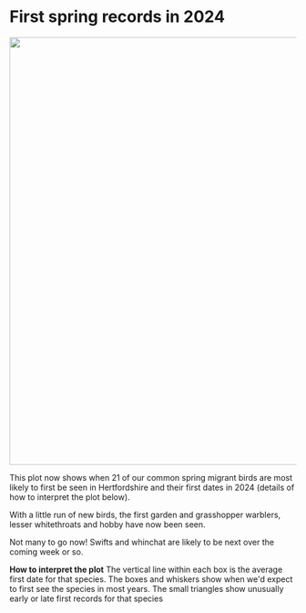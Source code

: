 # First spring records in 2024

<img src="_figures/spring_dates_2024.png" width = "750">

This plot now shows when 21 of our common spring migrant birds are most likely to first be seen in Hertfordshire and their first dates in 2024 (details of how to interpret the plot below).

With a little run of new birds, the first garden and grasshopper warblers, lesser whitethroats and hobby have now been seen.

Not many to go now! Swifts and whinchat are likely to be next over the coming week or so.

**How to interpret the plot** The vertical line within each box is the average first date for that species. The boxes and whiskers show when we'd expect to first see the species in most years. The small triangles show unusually early or late first records for that species
